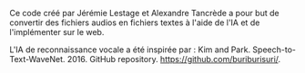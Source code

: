 Ce code créé par Jérémie Lestage et Alexandre Tancrède a pour but de convertir des fichiers audios en fichiers textes à l'aide de l'IA et de l'implémenter sur le web.

L'IA de reconnaissance vocale a été inspirée par :
  Kim and Park. Speech-to-Text-WaveNet. 2016. GitHub repository. https://github.com/buriburisuri/.
